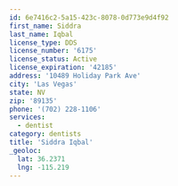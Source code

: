 ```yaml
---
id: 6e7416c2-5a15-423c-8078-0d773e9d4f92
first_name: Siddra
last_name: Iqbal
license_type: DDS
license_number: '6175'
license_status: Active
license_expiration: '42185'
address: '10489 Holiday Park Ave'
city: 'Las Vegas'
state: NV
zip: '89135'
phone: '(702) 228-1106'
services:
  - dentist
category: dentists
title: 'Siddra Iqbal'
_geoloc:
  lat: 36.2371
  lng: -115.219
---
```

